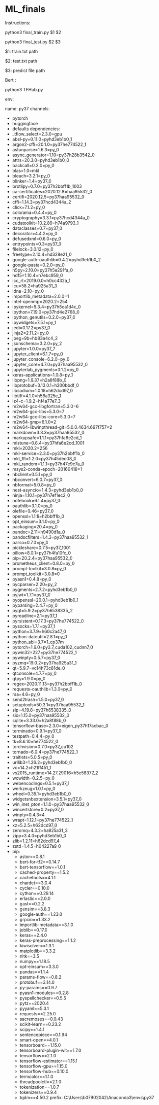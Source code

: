 # ML_finals

Instructions:

python3 final_train.py $1 $2

python3 final_test.py $2 $3

$1: train.txt path

$2: test.txt path

$3: predict file path

Bert :

python3 TFHub.py

env:

name: py37
channels:
  - pytorch
  - huggingface
  - defaults
dependencies:
  - _tflow_select=2.3.0=gpu
  - absl-py=0.11.0=pyhd3eb1b0_1
  - argon2-cffi=20.1.0=py37he774522_1
  - astunparse=1.6.3=py_0
  - async_generator=1.10=py37h28b3542_0
  - attrs=20.3.0=pyhd3eb1b0_0
  - backcall=0.2.0=py_0
  - blas=1.0=mkl
  - bleach=3.2.1=py_0
  - blinker=1.4=py37_0
  - brotlipy=0.7.0=py37h2bbff1b_1003
  - ca-certificates=2020.12.8=haa95532_0
  - certifi=2020.12.5=py37haa95532_0
  - cffi=1.14.3=py37hcd4344a_2
  - click=7.1.2=py_0
  - colorama=0.4.4=py_0
  - cryptography=3.3.1=py37hcd4344a_0
  - cudatoolkit=10.2.89=h74a9793_1
  - dataclasses=0.7=py37_0
  - decorator=4.4.2=py_0
  - defusedxml=0.6.0=py_0
  - entrypoints=0.3=py37_0
  - filelock=3.0.12=py_0
  - freetype=2.10.4=hd328e21_0
  - google-auth-oauthlib=0.4.2=pyhd3eb1b0_2
  - google-pasta=0.2.0=py_0
  - h5py=2.10.0=py37h5e291fa_0
  - hdf5=1.10.4=h7ebc959_0
  - icc_rt=2019.0.0=h0cc432a_1
  - icu=58.2=ha925a31_3
  - idna=2.10=py_0
  - importlib_metadata=2.0.0=1
  - intel-openmp=2020.2=254
  - ipykernel=5.3.4=py37h5ca1d4c_0
  - ipython=7.19.0=py37hd4e2768_0
  - ipython_genutils=0.2.0=py37_0
  - ipywidgets=7.5.1=py_1
  - jedi=0.17.2=py37_0
  - jinja2=2.11.2=py_0
  - jpeg=9b=hb83a4c4_2
  - jsonschema=3.2.0=py_2
  - jupyter=1.0.0=py37_7
  - jupyter_client=6.1.7=py_0
  - jupyter_console=6.2.0=py_0
  - jupyter_core=4.7.0=py37haa95532_0
  - jupyterlab_pygments=0.1.2=py_0
  - keras-applications=1.0.8=py_1
  - libpng=1.6.37=h2a8f88b_0
  - libprotobuf=3.13.0.1=h200bbdf_0
  - libsodium=1.0.18=h62dcd97_0
  - libtiff=4.1.0=h56a325e_1
  - lz4-c=1.9.2=hf4a77e7_3
  - m2w64-gcc-libgfortran=5.3.0=6
  - m2w64-gcc-libs=5.3.0=7
  - m2w64-gcc-libs-core=5.3.0=7
  - m2w64-gmp=6.1.0=2
  - m2w64-libwinpthread-git=5.0.0.4634.697f757=2
  - markdown=3.3.3=py37haa95532_0
  - markupsafe=1.1.1=py37hfa6e2cd_1
  - mistune=0.8.4=py37hfa6e2cd_1001
  - mkl=2020.2=256
  - mkl-service=2.3.0=py37h2bbff1b_0
  - mkl_fft=1.2.0=py37h45dec08_0
  - mkl_random=1.1.1=py37h47e9c7a_0
  - msys2-conda-epoch=20160418=1
  - nbclient=0.5.1=py_0
  - nbconvert=6.0.7=py37_0
  - nbformat=5.0.8=py_0
  - nest-asyncio=1.4.3=pyhd3eb1b0_0
  - ninja=1.10.1=py37h7ef1ec2_0
  - notebook=6.1.4=py37_0
  - oauthlib=3.1.0=py_0
  - olefile=0.46=py37_0
  - openssl=1.1.1i=h2bbff1b_0
  - opt_einsum=3.1.0=py_0
  - packaging=20.4=py_0
  - pandoc=2.11=h9490d1a_0
  - pandocfilters=1.4.3=py37haa95532_1
  - parso=0.7.0=py_0
  - pickleshare=0.7.5=py37_1001
  - pillow=8.0.1=py37h4fa10fc_0
  - pip=20.2.4=py37haa95532_0
  - prometheus_client=0.8.0=py_0
  - prompt-toolkit=3.0.8=py_0
  - prompt_toolkit=3.0.8=0
  - pyasn1=0.4.8=py_0
  - pycparser=2.20=py_2
  - pygments=2.7.2=pyhd3eb1b0_0
  - pyjwt=1.7.1=py37_0
  - pyopenssl=20.0.1=pyhd3eb1b0_1
  - pyparsing=2.4.7=py_0
  - pyqt=5.9.2=py37h6538335_2
  - pyreadline=2.1=py37_1
  - pyrsistent=0.17.3=py37he774522_0
  - pysocks=1.7.1=py37_1
  - python=3.7.9=h60c2a47_0
  - python-dateutil=2.8.1=py_0
  - python_abi=3.7=1_cp37m
  - pytorch=1.6.0=py3.7_cuda102_cudnn7_0
  - pywin32=227=py37he774522_1
  - pywinpty=0.5.7=py37_0
  - pyzmq=19.0.2=py37ha925a31_1
  - qt=5.9.7=vc14h73c81de_0
  - qtconsole=4.7.7=py_0
  - qtpy=1.9.0=py_0
  - regex=2020.11.13=py37h2bbff1b_0
  - requests-oauthlib=1.3.0=py_0
  - rsa=4.6=py_0
  - send2trash=1.5.0=py37_0
  - setuptools=50.3.1=py37haa95532_1
  - sip=4.19.8=py37h6538335_0
  - six=1.15.0=py37haa95532_0
  - sqlite=3.33.0=h2a8f88b_0
  - tensorflow-base=2.3.0=eigen_py37h17acbac_0
  - terminado=0.9.1=py37_0
  - testpath=0.4.4=py_0
  - tk=8.6.10=he774522_0
  - torchvision=0.7.0=py37_cu102
  - tornado=6.0.4=py37he774522_1
  - traitlets=5.0.5=py_0
  - urllib3=1.26.2=pyhd3eb1b0_0
  - vc=14.2=h21ff451_1
  - vs2015_runtime=14.27.29016=h5e58377_2
  - wcwidth=0.2.5=py_0
  - webencodings=0.5.1=py37_1
  - werkzeug=1.0.1=py_0
  - wheel=0.35.1=pyhd3eb1b0_0
  - widgetsnbextension=3.5.1=py37_0
  - win_inet_pton=1.1.0=py37haa95532_0
  - wincertstore=0.2=py37_0
  - winpty=0.4.3=4
  - wrapt=1.12.1=py37he774522_1
  - xz=5.2.5=h62dcd97_0
  - zeromq=4.3.2=ha925a31_3
  - zipp=3.4.0=pyhd3eb1b0_0
  - zlib=1.2.11=h62dcd97_4
  - zstd=1.4.5=h04227a9_0
  - pip:
    - astor==0.8.1
    - bert-for-tf2==0.14.7
    - bert-tensorflow==1.0.1
    - cached-property==1.5.2
    - cachetools==4.1.1
    - chardet==3.0.4
    - cycler==0.10.0
    - cython==0.29.14
    - erlastic==2.0.0
    - gast==0.2.2
    - gensim==3.8.3
    - google-auth==1.23.0
    - grpcio==1.33.2
    - importlib-metadata==3.1.0
    - joblib==0.17.0
    - keras==2.4.0
    - keras-preprocessing==1.1.2
    - kiwisolver==1.3.1
    - matplotlib==3.3.2
    - nltk==3.5
    - numpy==1.18.5
    - opt-einsum==3.3.0
    - pandas==1.1.4
    - params-flow==0.8.2
    - protobuf==3.14.0
    - py-params==0.9.7
    - pyasn1-modules==0.2.8
    - pyspellchecker==0.5.5
    - pytz==2020.4
    - pyyaml==5.3.1
    - requests==2.25.0
    - sacremoses==0.0.43
    - scikit-learn==0.23.2
    - scipy==1.4.1
    - sentencepiece==0.1.94
    - smart-open==4.0.1
    - tensorboard==1.15.0
    - tensorboard-plugin-wit==1.7.0
    - tensorflow==2.1.0
    - tensorflow-estimator==1.15.1
    - tensorflow-gpu==1.15.0
    - tensorflow-hub==0.10.0
    - termcolor==1.1.0
    - threadpoolctl==2.1.0
    - tokenization==1.0.7
    - tokenizers==0.9.4
    - tqdm==4.50.2
prefix: C:\Users\b07902042\Anaconda3\envs\py37
